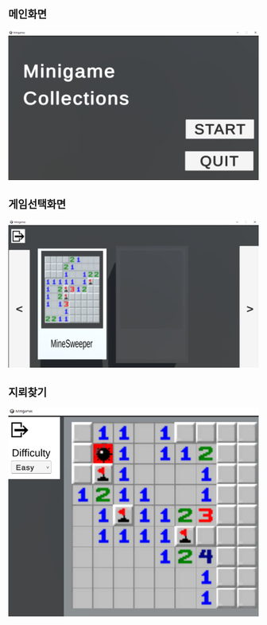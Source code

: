 ## 메인화면
![Alt text](./Main.png)

## 게임선택화면
![Alt text](./Game_Select.png)

## 지뢰찾기
![Alt text](./MineSweeper.png)
